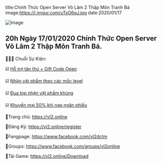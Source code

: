 title:Chính Thức Open Server Võ Lâm 2 Thập Môn Tranh Bá
image:https://i.imgur.com/uTsG6qJ.jpg
date:2020/01/17

![Image](https://i.imgur.com/uTsG6qJ.jpg)

## 20h Ngày 17/01/2020 Chính Thức Open Server Võ Lâm 2 Thập Môn Tranh Bá.

📛📛📛 Chuỗi Sự Kiện:

☑️ [Hỗ trợ tân thủ + Gift Code Open](https://vl2.online/events/2020_01_16-Ho-tro-tan-thu-may-chu-tranh-ba.md)

☑️ [Nhận vật phẩm theo các mốc level](https://vl2.online/events/2020_01_16-Chuoi-su-kien-khai-mo-may-chu-moi-tranh-ba-thang-1.md)

☑️ [Đua top nhận vật phẩm khủng](https://vl2.online/events/2020_01_16-Chuoi-su-kien-khai-mo-may-chu-moi-tranh-ba-thang-1.md)

☑️ [Khuyến mại 50% khi nạp ngân phiếu](https://vl2.online/events/2020_01_16-Khuyen-mai-nap-kim-phieu-open-server-Tranh-Ba.md)


🔰Trang chủ: https://vl2.online

🔰Đăng Ký: https://vl2.online/register

🔰Fangpage: https://www.facebook.com/vl2dctm

🔰Groups: https://www.facebook.com/groups/vl2online

🔰Tải Game: https://vl2.online/Download